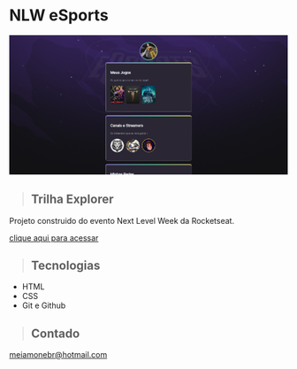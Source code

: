 # NLW eSports

![preview](./.github/preview.png)

>## Trilha Explorer

Projeto construido do evento Next Level Week da Rocketseat.

[clique aqui para acessar](https://meiamonee.github.io/Nlw-Sports/)

>## Tecnologias

- HTML
- CSS
- Git e Github

>## Contado
meiamonebr@hotmail.com